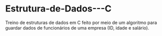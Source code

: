 # Estrutura-de-Dados---C
Treino de estruturas de dados em C feito por meio de um algoritmo para guardar dados de funcionários de uma empresa (ID, idade e salário).
